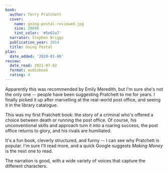 ```yaml
---
book:
  author: Terry Pratchett
  cover:
    name: going-postal-reviewed.jpg
    size: 29696
    tint_color: '#5e62a7'
  narrator: Stephen Briggs
  publication_year: 2014
  title: Going Postal
plan:
  date_added: '2020-01-08'
review:
  date_read: 2021-07-02
  format: audiobook
  rating: 4
---
```


Apparently this was recommended by Emily Meredith, but I'm sure she's not the only one -- people have been suggesting Pratchett to me for years.
I finally picked it up after marvelling at the real-world post office, and seeing it in the library catalogue.

This was my first Pratchett book: the story of a criminal who's offered a choice between death or running the post office.
Of course, his unconventional skills and approach turn it into a roaring success, the post office returns to glory, and his rivals are humiliated.

It's a fun book, cleverly structured, and funny -- I can see why Pratchett is popular.
I'm sure I'll read more, and a quick Google suggests *Making Money* is the next one to read.

The narration is good, with a wide variety of voices that capture the different characters.